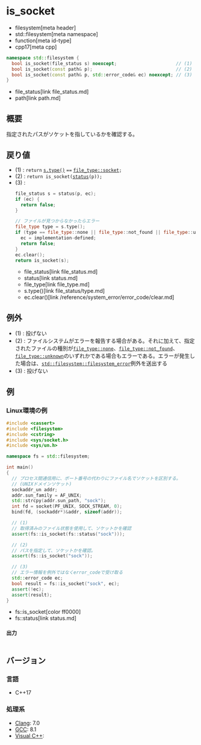# is_socket
* filesystem[meta header]
* std::filesystem[meta namespace]
* function[meta id-type]
* cpp17[meta cpp]

```cpp
namespace std::filesystem {
  bool is_socket(file_status s) noexcept;                      // (1)
  bool is_socket(const path& p);                               // (2)
  bool is_socket(const path& p, std::error_code& ec) noexcept; // (3)
}
```
* file_status[link file_status.md]
* path[link path.md]

## 概要
指定されたパスがソケットを指しているかを確認する。


## 戻り値
- (1) : `return` [`s.type()`](file_status/type.md) `==` [`file_type::socket`](file_type.md)`;`
- (2) : `return is_socket(`[`status`](status.md)`(p));`
- (3) :
    ```cpp
    file_status s = status(p, ec);
    if (ec) {
      return false;
    }

    // ファイルが見つからなかったらエラー
    file_type type = s.type();
    if (type == file_type::none || file_type::not_found || file_type::unknown) {
      ec = implementation-defined;
      return false;
    }
    ec.clear();
    return is_socket(s);
    ```
    * file_status[link file_status.md]
    * status[link status.md]
    * file_type[link file_type.md]
    * s.type()[link file_status/type.md]
    * ec.clear()[link /reference/system_error/error_code/clear.md]


## 例外
- (1) : 投げない
- (2) : ファイルシステムがエラーを報告する場合がある。それに加えて、指定されたファイルの種別が[`file_type::none`](file_type.md)、[`file_type::not_found`](file_type.md)、[`file_type::unknown`](file_type.md)のいずれかである場合もエラーである。エラーが発生した場合は、[`std::filesystem::filesystem_error`](filesystem_error.md)例外を送出する
- (3) : 投げない


## 例
### Linux環境の例
```cpp example
#include <cassert>
#include <filesystem>
#include <cstring>
#include <sys/socket.h>
#include <sys/un.h>

namespace fs = std::filesystem;

int main()
{
  // プロセス間通信用に、ポート番号の代わりにファイル名でソケットを区別する。
  // (UNIXドメインソケット)
  sockaddr_un addr;
  addr.sun_family = AF_UNIX;
  std::strcpy(addr.sun_path, "sock");
  int fd = socket(PF_UNIX, SOCK_STREAM, 0);
  bind(fd, (sockaddr*)&addr, sizeof(addr));

  // (1)
  // 取得済みのファイル状態を使用して、ソケットかを確認
  assert(fs::is_socket(fs::status("sock")));

  // (2)
  // パスを指定して、ソケットかを確認。
  assert(fs::is_socket("sock"));

  // (3)
  // エラー情報を例外ではなくerror_codeで受け取る
  std::error_code ec;
  bool result = fs::is_socket("sock", ec);
  assert(!ec);
  assert(result);
}
```
* fs::is_socket[color ff0000]
* fs::status[link status.md]

#### 出力
```
```

## バージョン
### 言語
- C++17

### 処理系
- [Clang](/implementation.md#clang): 7.0
- [GCC](/implementation.md#gcc): 8.1
- [Visual C++](/implementation.md#visual_cpp):
